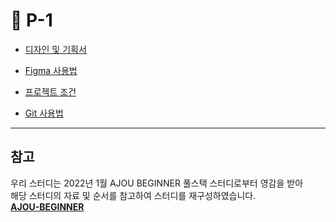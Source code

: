 # 🤗 P-1

- [디자인 및 기획서](https://www.figma.com/file/FMcTfiuDucOpEs2j6fh3XL/2022-Ajou-Beginner-Project-1-1?node-id=1%3A2)

- [Figma 사용법](https://slash-amaranthus-65c.notion.site/Figma-c1dead5d929d44498e94641f8058e10d)

- [프로젝트 조건](https://slash-amaranthus-65c.notion.site/P-1-0f22a61c074f4a86a57e01acdb8f3457)

- [Git 사용법](https://github.com/code-squad/codesquad-docs/blob/master/codereview/README.md)

---

## 참고
우리 스터디는 2022년 1월 AJOU BEGINNER 풀스택 스터디로부터 영감을 받아 <br>
해당 스터디의 자료 및 순서를 참고하여 스터디를 재구성하였습니다. <br>
**[AJOU-BEGINNER](https://github.com/ckd0325/P-1)**
